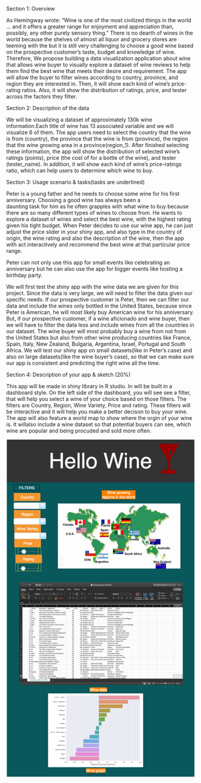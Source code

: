 
Section 1: Overview 

As Hemingway wrote: “Wine is one of the most civilized things in the world … and it offers a greater range for enjoyment 
and appreciation than, possibly, any other purely sensory thing.”
There is no dearth of wines in the world because the shelves of almost all liquor and grocery stores are teeming with the
but it is still very challenging to choose a good wine based on the prospective customer’s taste, budget and knowledge of wine.
Therefore, We propose building a data visualization application about wine that allows wine buyer to visually explore a dataset
of wine reviews to help them find the best wine that meets their desire and requirement. The app will allow the buyer to filter
wines according to country, province, and region they are interested in. Then, it will show each kind of wine’s price-rating 
ratios. Also, it will show the distribution of ratings, price, and tester across the factors they filter. 

Section 2: Description of the data

We will be visualizing a dataset of approximately 130k wine information.Each title of wine has 13 associated variable and we 
will visualize 6 of them.
The app users need to select the country that the wine is from (country), the province that the wine is from (province), 
the region that the wine growing area in a province(region_1). After finished selecting these information, the app will
show the distribution of selected wine’s ratings (points), price (the cost of for a bottle of the wine), and tester
(tester_name). In addition, it will show each kind of wine’s price-ratings ratio, which can help users to determine which 
wine to buy. 

Section 3: Usage scenario & tasks(tasks are underlined)

Peter is a young father and he needs to choose some wine for his first anniversary. Choosing a good wine has always been a  
daunting task for him as he often grapples with what wine to buy because there are so many different types of wines to choose
from.
He wants to explore a dataset of wines and select the best wine, with the highest rating given his tight budget.
When Peter decides to use our wine app, he can just adjust the price slider in your shiny app, and also type in the country 
of origin, the wine rating and also the description of the wine, then the app with act interactively and recommend the best
wine at that particular price range. 

Peter can not only use this app for small events like celebrating an anniversary but he can also use the app for bigger events
like hosting a birthday party. 

We will first test the shiny app with the wine data we are given for this project. Since the data is very large, we will need
to filter the data given our specific needs.
If our prospective customer is Peter, then we can filter our data and include the wines only bottled in the United States, 
because since Peter is American, he will most likely buy American wine for his anniversary. But, if our prospective customer,
if a wine aficionado and wine buyer, then we will have to filter the data less and include wines from all the countries in 
our dataset. The wine buyer will most probably buy a wine from not from the United States but also from other wine producing
countries like France, Spain, Italy, New Zealand, Bulgaria, Argentina, Israel, Portugal and South Africa.
We will test our shiny app on small datasets(like in Peter’s case) and also on large datasets(like the wine buyer’s case), 
so that we can make sure our app is consistent and predicting the right wine all the time.

Section 4: Description of your app & sketch (20%)

This app will be made in shiny library in R studio. In will be built in a dashboard style. On the left side of the dashboard,
you will see see a filter, that will help you select a wine of your choice based on those filters. The filters are Country,
Region, Wine Variety, Price and rating. These filters will be interactive and it will help you make a better decison to buy
your wine. The app will also feature a world map to show where the orgin of your wine is. It willalso include a wine dataset 
so that potential buyers can see, which wine are popular and being procuded and sold more often.

![](Hellowine.png)



